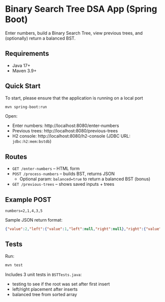 # Binary Search Tree DSA App (Spring Boot)

Enter numbers, build a Binary Search Tree, view previous trees, and (optionally) return a balanced BST.

## Requirements
- Java 17+
- Maven 3.9+

## Quick Start
To start, please ensure that the application is running on a local port
```bash
mvn spring-boot:run
```
Open:
- Enter numbers: http://localhost:8080/enter-numbers
- Previous trees: http://localhost:8080/previous-trees
- H2 console: http://localhost:8080/h2-console (JDBC URL: `jdbc:h2:mem:bstdb`)

## Routes
- `GET /enter-numbers` – HTML form
- `POST /process-numbers` – builds BST, returns JSON
  - Optional param: `balanced=true` to return a balanced BST (bonus)
- `GET /previous-trees` – shows saved inputs + trees

## Example POST
```
numbers=2,1,4,3,5
```

Sample JSON return format:
```json
{"value":2,"left":{"value":1,"left":null,"right":null},"right":{"value":4,"left":{"value":3,"left":null,"right":null},"right":{"value":5,"left":null,"right":null}}}
```

## Tests
Run:
```bash
mvn test
```
Includes 3 unit tests in `BSTTests.java`:
- testing to see if the root was set after first insert
- left/right placement after inserts
- balanced tree from sorted array
